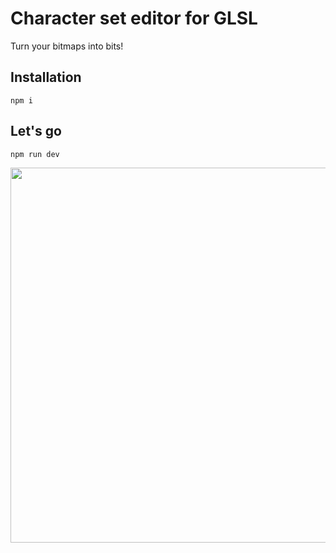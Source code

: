 # Character set editor for GLSL

Turn your bitmaps into bits!

## Installation

`npm i`

## Let's go

`npm run dev`

<img src="https://github.com/rantap/merkeditor/blob/main/src/assets/ui.jpg" width="600">
